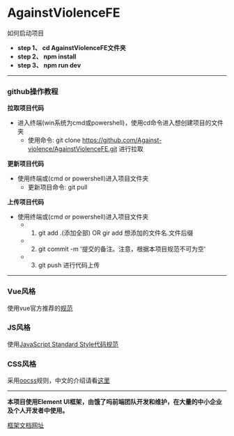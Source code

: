 # AgainstViolenceFE
如何启动项目

 * **step 1、 cd AgainstViolenceFE文件夹**  
 * **step 2、 npm install**  
 * **step 3、 npm run dev**

****
### github操作教程
**拉取项目代码**
* 进入终端(win系统为cmd或powershell)，使用cd命令进入想创建项目的文件夹  
   * 使用命令: git clone https://github.com/Against-violence/AgainstViolenceFE.git  进行拉取   

**更新项目代码**
* 使用终端或(cmd or powershell)进入项目文件夹  
   * 更新项目命令: git pull 

**上传项目代码**
* 使用终端或(cmd or powershell)进入项目文件夹  
   * 1. git add .(添加全部) OR gir add 想添加的文件名.文件后缀
   * 2. git commit -m '提交的备注。注意，根据本项目规范不可为空'
   * 3. git push 进行代码上传
****
### Vue风格
使用vue官方推荐的[规范](https://cn.vuejs.org/v2/style-guide/)

### JS风格
使用[JavaScript Standard Style代码规范](https://standardjs.com/readme-zhcn.html)

### CSS风格
采用[oocss](http://oocss.org/)规则，中文的介绍请看[这里](https://www.w3cplus.com/css/oocss-concept)

****
**本项目使用Element UI框架，由饿了吗前端团队开发和维护，在大量的中小企业及个人开发者中使用。**  
  
[框架文档网址](https://element.eleme.cn/#/zh-CN/component/installation)